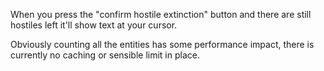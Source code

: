 When you press the "confirm hostile extinction" button and there are still hostiles left it'll show text at your cursor.

Obviously counting all the entities has some performance impact, there is currently no caching or sensible limit in place.
